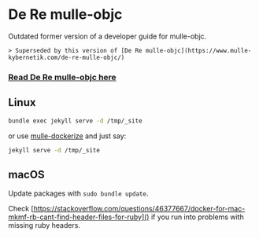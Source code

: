 # De Re mulle-objc

Outdated former version of a developer guide for mulle-objc.

~~~
> Superseded by this version of [De Re mulle-objc](https://www.mulle-kybernetik.com/de-re-mulle-objc/)
~~~

### [Read De Re mulle-objc here](//mulle-objc.github.io/De-Re-mulle-objc)


## Linux

``` bash
bundle exec jekyll serve -d /tmp/_site
```

or use [mulle-dockerize](//github.com/mulle-nat/mulle-dockerize) and just say:

``` bash
jekyll serve -d /tmp/_site
```

## macOS

Update packages with `sudo bundle update`.

Check [https://stackoverflow.com/questions/46377667/docker-for-mac-mkmf-rb-cant-find-header-files-for-ruby]() if you run into problems with missing ruby headers.
